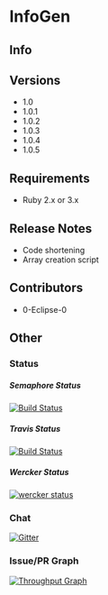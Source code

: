 # **InfoGen**
## **Info**

## **Versions**
- 1.0
- 1.0.1
- 1.0.2
- 1.0.3
- 1.0.4
- 1.0.5

## **Requirements**
- Ruby 2.x or 3.x

## **Release Notes**
- Code shortening
- Array creation script

## **Contributors**
- 0-Eclipse-0

## **Other**
### **Status**
##### **Semaphore Status**
[![Build Status](https://semaphoreapp.com/api/v1/projects/d4cca506-99be-44d2-b19e-176f36ec8cf1/128505/shields_badge.svg)](https://semaphoreci.com/0-eclipse-0/infogen)
##### **Travis Status**
[![Build Status](https://travis-ci.org/boennemann/badges.svg?branch=master)](https://travis-ci.org/0-Eclipse-0/InfoGen)
##### **Wercker Status**
[![wercker status](https://app.wercker.com/status/9e0bc54c43f48d220aec684fffb2b110/s/master "wercker status")](https://app.wercker.com/project/byKey/9a8016091a3a2e5390695e5a7ea172dd)
### **Chat**
[![Gitter](https://badges.gitter.im/0-Eclipse-0/InfoGen.svg)](https://gitter.im/0-Eclipse-0/InfoGen?utm_source=badge&utm_medium=badge&utm_campaign=pr-badge)
### **Issue/PR Graph**
[![Throughput Graph](https://graphs.waffle.io/0-Eclipse-0/InfoGen/throughput.svg)](https://waffle.io/0-Eclipse-0/InfoGen/metrics/throughput)
